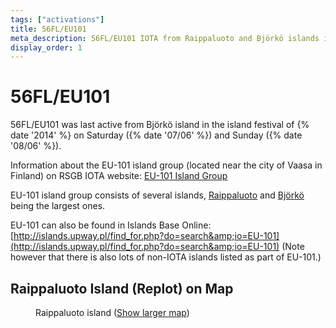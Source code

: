 ```yaml
---
tags: ["activations"]
title: 56FL/EU101
meta_description: 56FL/EU101 IOTA from Raippaluoto and Björkö islands in the Kvarken archipelago near the city of Vaasa
display_order: 1
---
```


# 56FL/EU101

56FL/EU101 was last active from Björkö island in the island festival of {% date '2014' %} on Saturday ({% date '07/06' %}) and Sunday ({% date '08/06' %}).

Information about the EU-101 island group (located near the city of Vaasa in Finland) on RSGB IOTA website: [EU-101 Island Group](https://www.iota-world.org/islands-on-the-air/iota-groups-islands/group/429.html)

EU-101 island group consists of several islands, [Raippaluoto](https://en.wikipedia.org/wiki/Replot) and [Björkö](https://en.wikipedia.org/wiki/Bj%C3%B6rk%C3%B6_%28Korsholm%29) being the largest ones.

EU-101 can also be found in Islands Base Online: [http://islands.upway.pl/find_for.php?do=search&amp;io=EU-101](http://islands.upway.pl/find_for.php?do=search&amp;io=EU-101)
(Note however that there is also lots of non-IOTA islands listed as part of EU-101.)

## Raippaluoto Island (Replot) on Map

<figure class="map">
<div class="embed-container">
<div id="gmap"></div>
</div>
<figcaption>Raippaluoto island (<a href="https://www.google.com/maps/@63.2734445,21.2991379,9.62z">Show larger map</a>)</figcaption>
</figure>

<script src="https://maps.googleapis.com/maps/api/js?key=AIzaSyDhGoEDyrfCM_Msjx7P4Cw-T5jQ2ztN2h0&sensor=false"></script>

<script>
    // When the window has finished loading create our google map below
    google.maps.event.addDomListener(window, 'load', init);

    function init() {
        // Basic options for a simple Google Map
        // For more options see: https://developers.google.com/maps/documentation/javascript/reference#MapOptions
        var mapOptions = {
            zoom: 10, //Initial zoom-level (required)
            center: new google.maps.LatLng(63.239811, 21.228333), // Raippaluoto
            //Styling (Snazzy Maps)
            styles: [   {       featureType:'water',        stylers:[{color:'#46bcec'},{visibility:'on'}]   },{     featureType:'landscape',        stylers:[{color:'#f2f2f2'}] },{     featureType:'road',     stylers:[{saturation:-100},{lightness:45}]  },{     featureType:'road.highway',     stylers:[{visibility:'simplified'}] },{     featureType:'road.arterial',        elementType:'labels.icon',      stylers:[{visibility:'off'}]    },{     featureType:'administrative',       elementType:'labels.text.fill',     stylers:[{color:'#444444'}] },{     featureType:'transit',      stylers:[{visibility:'off'}]    },{     featureType:'poi',      stylers:[{visibility:'off'}]    }]
        };

        // Get the HTML DOM element that will contain your map
        var mapElement = document.getElementById('gmap');

        // Create the Google Map using out element and options defined above
        var map = new google.maps.Map(mapElement, mapOptions);
    }
</script>